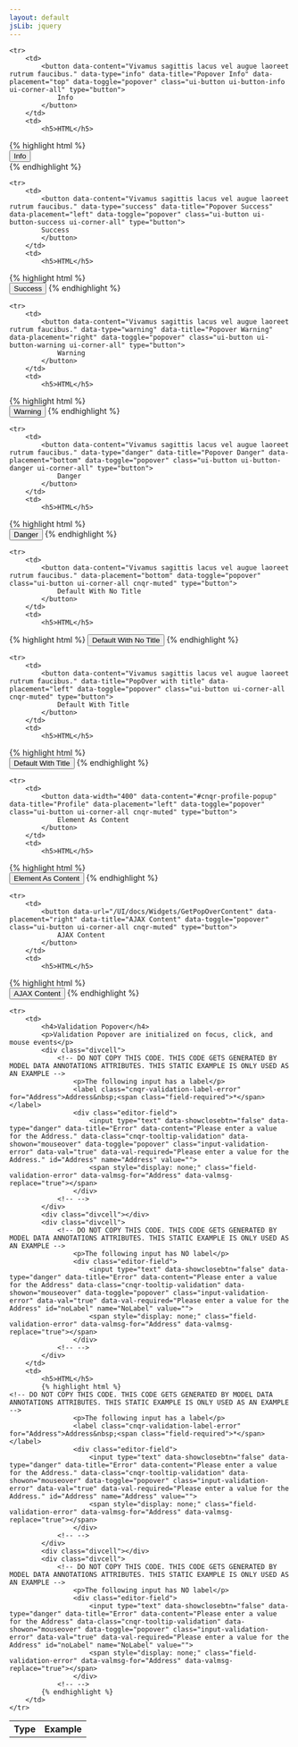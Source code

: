 ```yaml
---
layout: default
jsLib: jquery
---
```


<table class="reporttable reporttable-lg">
	<tbody><tr>
		<th>Type</th>
		<th>Example</th>
	</tr>

	<tr>
		<td>
			<button data-content="Vivamus sagittis lacus vel augue laoreet rutrum faucibus." data-type="info" data-title="Popover Info" data-placement="top" data-toggle="popover" class="ui-button ui-button-info ui-corner-all" type="button">
				Info
			</button>
		</td>
		<td>
			<h5>HTML</h5>
{% highlight html %}			
			<button data-content="Vivamus sagittis lacus vel augue laoreet rutrum faucibus." data-type="info" data-title="Popover Info" data-placement="top" data-toggle="popover" class="ui-button ui-button-info ui-corner-all" type="button">
				Info
			</button>	
{% endhighlight %}
</td>
	</tr>

	<tr>
		<td>
			<button data-content="Vivamus sagittis lacus vel augue laoreet rutrum faucibus." data-type="success" data-title="Popover Success" data-placement="left" data-toggle="popover" class="ui-button ui-button-success ui-corner-all" type="button">
			Success
			</button>
		</td>
		<td>
			<h5>HTML</h5>
{% highlight html %}				
			<button data-content="Vivamus sagittis lacus vel augue laoreet rutrum faucibus." data-type="success" data-title="Popover Success" data-placement="left" data-toggle="popover" class="ui-button ui-button-success ui-corner-all" type="button">
			Success
			</button>
{% endhighlight %}			
		</td>
	</tr>

	<tr>
		<td>
			<button data-content="Vivamus sagittis lacus vel augue laoreet rutrum faucibus." data-type="warning" data-title="Popover Warning" data-placement="right" data-toggle="popover" class="ui-button ui-button-warning ui-corner-all" type="button">
				Warning
			</button>
		</td>
		<td>
			<h5>HTML</h5>
{% highlight html %}			
			<button data-content="Vivamus sagittis lacus vel augue laoreet rutrum faucibus." data-type="warning" data-title="Popover Warning" data-placement="right" data-toggle="popover" class="ui-button ui-button-warning ui-corner-all" type="button">
				Warning
			</button>
{% endhighlight %}			
		</td>
	</tr>

	<tr>
		<td>
			<button data-content="Vivamus sagittis lacus vel augue laoreet rutrum faucibus." data-type="danger" data-title="Popover Danger" data-placement="bottom" data-toggle="popover" class="ui-button ui-button-danger ui-corner-all" type="button">
				Danger
			</button>
		</td>
		<td>
			<h5>HTML</h5>
{% highlight html %}			
			<button data-content="Vivamus sagittis lacus vel augue laoreet rutrum faucibus." data-type="danger" data-title="Popover Danger" data-placement="bottom" data-toggle="popover" class="ui-button ui-button-danger ui-corner-all" type="button">
				Danger
			</button>
{% endhighlight %}			
		</td>
	</tr>

	<tr>
		<td>
			<button data-content="Vivamus sagittis lacus vel augue laoreet rutrum faucibus." data-placement="bottom" data-toggle="popover" class="ui-button ui-corner-all cnqr-muted" type="button">
				Default With No Title
			</button>
		</td>
		<td>
			<h5>HTML</h5>
{% highlight html %}
			<button data-content="Vivamus sagittis lacus vel augue laoreet rutrum faucibus." data-placement="bottom" data-toggle="popover" class="ui-button ui-corner-all cnqr-muted" type="button">
				Default With No Title
			</button>
{% endhighlight %}			
		</td>
	</tr>

	<tr>
		<td>
			<button data-content="Vivamus sagittis lacus vel augue laoreet rutrum faucibus." data-title="PopOver with title" data-placement="left" data-toggle="popover" class="ui-button ui-corner-all cnqr-muted" type="button">
				Default With Title
			</button>
		</td>
		<td>
			<h5>HTML</h5>
{% highlight html %}			
			<button data-content="Vivamus sagittis lacus vel augue laoreet rutrum faucibus." data-title="PopOver with title" data-placement="left" data-toggle="popover" class="ui-button ui-corner-all cnqr-muted" type="button">
				Default With Title
			</button>
{% endhighlight %}	
		</td>
	</tr>

	<tr>
		<td>
			<button data-width="400" data-content="#cnqr-profile-popup" data-title="Profile" data-placement="left" data-toggle="popover" class="ui-button ui-corner-all cnqr-muted" type="button">
				Element As Content
			</button>
		</td>
		<td>
			<h5>HTML</h5>
{% highlight html %}			
			<button data-width="400" data-content="#cnqr-profile-popup" data-title="Profile" data-placement="left" data-toggle="popover" class="ui-button ui-corner-all cnqr-muted" type="button">
				Element As Content
			</button>
{% endhighlight %}				
		</td>
	</tr>

	<tr>
		<td>
			<button data-url="/UI/docs/Widgets/GetPopOverContent" data-placement="right" data-title="AJAX Content" data-toggle="popover" class="ui-button ui-corner-all cnqr-muted" type="button">
				AJAX Content
			</button>
		</td>
		<td>
			<h5>HTML</h5>
{% highlight html %}				
			<button data-url="/UI/docs/Widgets/GetPopOverContent" data-placement="right" data-title="AJAX Content" data-toggle="popover" class="ui-button ui-corner-all cnqr-muted" type="button">
				AJAX Content
			</button>
{% endhighlight %}				
		</td>
	</tr>

	<tr>
		<td>
			<h4>Validation Popover</h4>
			<p>Validation Popover are initialized on focus, click, and mouse events</p>
			<div class="divcell">
				<!-- DO NOT COPY THIS CODE. THIS CODE GETS GENERATED BY MODEL DATA ANNOTATIONS ATTRIBUTES. THIS STATIC EXAMPLE IS ONLY USED AS AN EXAMPLE -->
					<p>The following input has a label</p>
					<label class="cnqr-validation-label-error" for="Address">Address&nbsp;<span class="field-required">*</span></label>		
					<div class="editor-field">
						<input type="text" data-showclosebtn="false" data-type="danger" data-title="Error" data-content="Please enter a value for the Address." data-class="cnqr-tooltip-validation" data-showon="mouseover" data-toggle="popover" class="input-validation-error" data-val="true" data-val-required="Please enter a value for the Address." id="Address" name="Address" value="">
						<span style="display: none;" class="field-validation-error" data-valmsg-for="Address" data-valmsg-replace="true"></span>
					</div>
				<!-- -->
			</div>
			<div class="divcell"></div>
			<div class="divcell">
				<!-- DO NOT COPY THIS CODE. THIS CODE GETS GENERATED BY MODEL DATA ANNOTATIONS ATTRIBUTES. THIS STATIC EXAMPLE IS ONLY USED AS AN EXAMPLE -->
					<p>The following input has NO label</p>
					<div class="editor-field">
						<input type="text" data-showclosebtn="false" data-type="danger" data-title="Error" data-content="Please enter a value for the Address" data-class="cnqr-tooltip-validation" data-showon="mouseover" data-toggle="popover" class="input-validation-error" data-val="true" data-val-required="Please enter a value for the Address" id="noLabel" name="NoLabel" value="">
						<span style="display: none;" class="field-validation-error" data-valmsg-for="Address" data-valmsg-replace="true"></span>
					</div>
				<!-- -->
			</div>
		</td>
		<td>
			<h5>HTML</h5>
			{% highlight html %}	
	<!-- DO NOT COPY THIS CODE. THIS CODE GETS GENERATED BY MODEL DATA ANNOTATIONS ATTRIBUTES. THIS STATIC EXAMPLE IS ONLY USED AS AN EXAMPLE -->
					<p>The following input has a label</p>
					<label class="cnqr-validation-label-error" for="Address">Address&nbsp;<span class="field-required">*</span></label>		
					<div class="editor-field">
						<input type="text" data-showclosebtn="false" data-type="danger" data-title="Error" data-content="Please enter a value for the Address." data-class="cnqr-tooltip-validation" data-showon="mouseover" data-toggle="popover" class="input-validation-error" data-val="true" data-val-required="Please enter a value for the Address." id="Address" name="Address" value="">
						<span style="display: none;" class="field-validation-error" data-valmsg-for="Address" data-valmsg-replace="true"></span>
					</div>
				<!-- -->
			</div>
			<div class="divcell"></div>
			<div class="divcell">
				<!-- DO NOT COPY THIS CODE. THIS CODE GETS GENERATED BY MODEL DATA ANNOTATIONS ATTRIBUTES. THIS STATIC EXAMPLE IS ONLY USED AS AN EXAMPLE -->
					<p>The following input has NO label</p>
					<div class="editor-field">
						<input type="text" data-showclosebtn="false" data-type="danger" data-title="Error" data-content="Please enter a value for the Address" data-class="cnqr-tooltip-validation" data-showon="mouseover" data-toggle="popover" class="input-validation-error" data-val="true" data-val-required="Please enter a value for the Address" id="noLabel" name="NoLabel" value="">
						<span style="display: none;" class="field-validation-error" data-valmsg-for="Address" data-valmsg-replace="true"></span>
					</div>
				<!-- -->
			{% endhighlight %}	
		</td>
	</tr>
</tbody></table>
